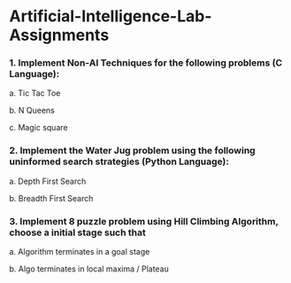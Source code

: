 # Artificial-Intelligence-Lab-Assignments

###  1. Implement Non-AI Techniques for the following problems (C Language): 
a. Tic Tac Toe 

b. N Queens 

c. Magic square

### 2. Implement the Water Jug problem using the following uninformed search strategies (Python Language): 
a. Depth First Search 

b. Breadth First Search

### 3. Implement 8 puzzle problem using Hill Climbing Algorithm, choose a initial stage such that

a. Algorithm terminates in a goal stage

b. Algo terminates in local maxima / Plateau

